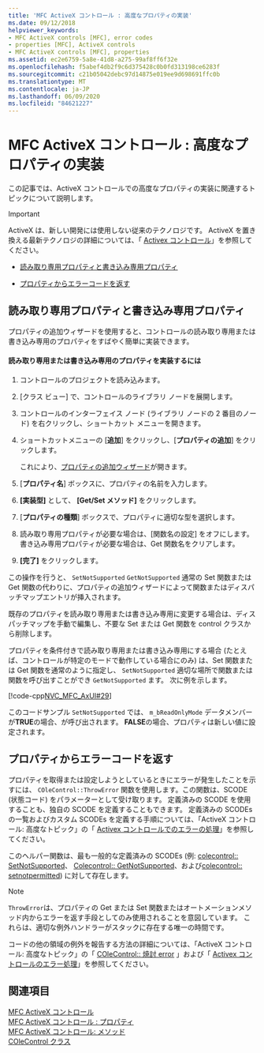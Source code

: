 ```yaml
---
title: 'MFC ActiveX コントロール : 高度なプロパティの実装'
ms.date: 09/12/2018
helpviewer_keywords:
- MFC ActiveX controls [MFC], error codes
- properties [MFC], ActiveX controls
- MFC ActiveX controls [MFC], properties
ms.assetid: ec2e6759-5a8e-41d8-a275-99af8ff6f32e
ms.openlocfilehash: f5abef4db2f9c6d375428c0b0fd313198ce6283f
ms.sourcegitcommit: c21b05042debc97d14875e019ee9d698691ffc0b
ms.translationtype: MT
ms.contentlocale: ja-JP
ms.lasthandoff: 06/09/2020
ms.locfileid: "84621227"
---
```

# <a name="mfc-activex-controls-advanced-property-implementation"></a>MFC ActiveX コントロール : 高度なプロパティの実装

この記事では、ActiveX コントロールでの高度なプロパティの実装に関連するトピックについて説明します。

>[!IMPORTANT]
> ActiveX は、新しい開発には使用しない従来のテクノロジです。 ActiveX を置き換える最新テクノロジの詳細については、「 [Activex コントロール](activex-controls.md)」を参照してください。

- [読み取り専用プロパティと書き込み専用プロパティ](#_core_read2donly_and_write2donly_properties)

- [プロパティからエラーコードを返す](#_core_returning_error_codes_from_a_property)

## <a name="read-only-and-write-only-properties"></a><a name="_core_read2donly_and_write2donly_properties"></a>読み取り専用プロパティと書き込み専用プロパティ

プロパティの追加ウィザードを使用すると、コントロールの読み取り専用または書き込み専用のプロパティをすばやく簡単に実装できます。

#### <a name="to-implement-a-read-only-or-write-only-property"></a>読み取り専用または書き込み専用のプロパティを実装するには

1. コントロールのプロジェクトを読み込みます。

1. [クラス ビュー] で、コントロールのライブラリ ノードを展開します。

1. コントロールのインターフェイス ノード (ライブラリ ノードの 2 番目のノード) を右クリックし、ショートカット メニューを開きます。

1. ショートカットメニューの [**追加**] をクリックし、[**プロパティの追加**] をクリックします。

   これにより、[プロパティの追加ウィザード](../ide/names-add-property-wizard.md)が開きます。

1. [**プロパティ名**] ボックスに、プロパティの名前を入力します。

1. **[実装型]** として、 **[Get/Set メソッド]** をクリックします。

1. [**プロパティの種類**] ボックスで、プロパティに適切な型を選択します。

1. 読み取り専用プロパティが必要な場合は、[関数名の設定] をオフにします。 書き込み専用プロパティが必要な場合は、Get 関数名をクリアします。

1. **[完了]** をクリックします。

この操作を行うと、 `SetNotSupported` `GetNotSupported` 通常の Set 関数または Get 関数の代わりに、プロパティの追加ウィザードによって関数またはディスパッチマップエントリが挿入されます。

既存のプロパティを読み取り専用または書き込み専用に変更する場合は、ディスパッチマップを手動で編集し、不要な Set または Get 関数を control クラスから削除します。

プロパティを条件付きで読み取り専用または書き込み専用にする場合 (たとえば、コントロールが特定のモードで動作している場合にのみ) は、Set 関数または Get 関数を通常のように指定し、 `SetNotSupported` 適切な場所で関数または関数を呼び出すことができ `GetNotSupported` ます。 次に例を示します。

[!code-cpp[NVC_MFC_AxUI#29](codesnippet/cpp/mfc-activex-controls-advanced-property-implementation_1.cpp)]

このコードサンプル `SetNotSupported` では、 `m_bReadOnlyMode` データメンバーが**TRUE**の場合、が呼び出されます。 **FALSE**の場合、プロパティは新しい値に設定されます。

## <a name="returning-error-codes-from-a-property"></a><a name="_core_returning_error_codes_from_a_property"></a>プロパティからエラーコードを返す

プロパティを取得または設定しようとしているときにエラーが発生したことを示すには、 `COleControl::ThrowError` 関数を使用します。この関数は、SCODE (状態コード) をパラメーターとして受け取ります。 定義済みの SCODE を使用することも、独自の SCODE を定義することもできます。 定義済みの SCODEs の一覧およびカスタム SCODEs を定義する手順については、「ActiveX コントロール: 高度なトピック」の「 [Activex コントロールでのエラーの処理](mfc-activex-controls-advanced-topics.md)」を参照してください。

このヘルパー関数は、最も一般的な定義済みの SCODEs (例: [colecontrol:: SetNotSupported](reference/colecontrol-class.md#setnotsupported)、 [Colecontrol:: GetNotSupported](reference/colecontrol-class.md#getnotsupported)、および[colecontrol:: setnotpermitted](reference/colecontrol-class.md#setnotpermitted)) に対して存在します。

> [!NOTE]
> `ThrowError`は、プロパティの Get または Set 関数またはオートメーションメソッド内からエラーを返す手段としてのみ使用されることを意図しています。 これらは、適切な例外ハンドラーがスタックに存在する唯一の時間です。

コードの他の領域の例外を報告する方法の詳細については、「ActiveX コントロール: 高度なトピック」の「 [COleControl:: 焼討 error](reference/colecontrol-class.md#fireerror) 」および「 [Activex コントロールのエラー処理](mfc-activex-controls-advanced-topics.md)」を参照してください。

## <a name="see-also"></a>関連項目

[MFC ActiveX コントロール](mfc-activex-controls.md)<br/>
[MFC ActiveX コントロール : プロパティ](mfc-activex-controls-properties.md)<br/>
[MFC ActiveX コントロール: メソッド](mfc-activex-controls-methods.md)<br/>
[COleControl クラス](reference/colecontrol-class.md)
